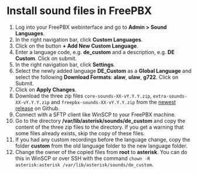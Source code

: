 # Install sound files in FreePBX

1. Log into your FreePBX webinterface and go to **Admin > Sound Languages**.
2. In the right navigation bar, click **Custom Languages**.
3. Click on the button **+ Add New Custom Language**.
4. Enter a language code, e.g. **de_custom** and a description, e.g. **DE Custom**. Click on submit.
5. In the right navigation bar, click **Settings**.
6. Select the newly added language **DE_Custom** as a **Global Language** and select the following **Download Formats**: **alaw**, **ulaw**, **g722**. Click on Submit.
7. Click on **Apply Changes**.
8. Download the three zip files `core-sounds-XX-vY.Y.Y.zip`, `extra-sounds-XX-vY.Y.Y.zip` and `freepbx-sounds-XX-vY.Y.Y.zip` from the [newest release](https://github.com/joni1802/asterisk-sounds-de/releases/latest) on Github.
9. Connect with a SFTP client like WinSCP to your FreePBX machine.
10. Go to the directory **/var/lib/asterisk/sounds/de_custom** and copy the content of the three zip files to the directory. If you get a warning that some files already exists, skip the copy of these files.
11. If you had any custom recordings before the language change, copy the folder **custom** from the old language folder to the new language folder.
12. Change the owner of the copied files from **root** to **asterisk**. You can do this in WinSCP or over SSH with the command `chown -R asterisk:asterisk /var/lib/asterisk/sounds/de_custom`.
